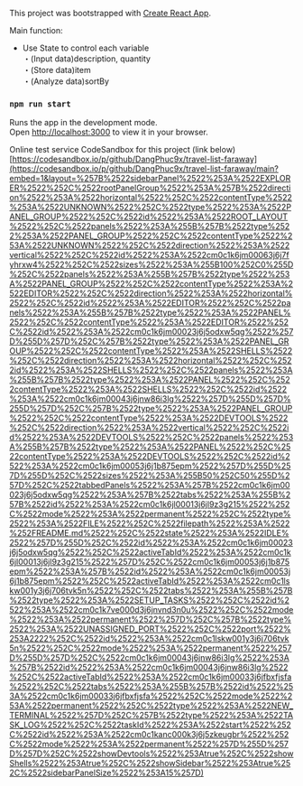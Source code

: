 This project was bootstrapped with [Create React App](https://github.com/facebook/create-react-app).

Main function:
- Use State to control each variable\
  ・(Input data)description, quantity\
  ・(Store data)item\
  ・(Analyze data)sortBy

### `npm run start`

Runs the app in the development mode.\
Open [http://localhost:3000](http://localhost:3000) to view it in your browser.

Online test service CodeSandbox for this project (link below)\
[https://codesandbox.io/p/github/DangPhuc9x/travel-list-faraway](https://codesandbox.io/p/github/DangPhuc9x/travel-list-faraway/main?embed=1&layout=%257B%2522sidebarPanel%2522%253A%2522EXPLORER%2522%252C%2522rootPanelGroup%2522%253A%257B%2522direction%2522%253A%2522horizontal%2522%252C%2522contentType%2522%253A%2522UNKNOWN%2522%252C%2522type%2522%253A%2522PANEL_GROUP%2522%252C%2522id%2522%253A%2522ROOT_LAYOUT%2522%252C%2522panels%2522%253A%255B%257B%2522type%2522%253A%2522PANEL_GROUP%2522%252C%2522contentType%2522%253A%2522UNKNOWN%2522%252C%2522direction%2522%253A%2522vertical%2522%252C%2522id%2522%253A%2522cm0c1k6jm00063j6j7fyhrxw4%2522%252C%2522sizes%2522%253A%255B100%252C0%255D%252C%2522panels%2522%253A%255B%257B%2522type%2522%253A%2522PANEL_GROUP%2522%252C%2522contentType%2522%253A%2522EDITOR%2522%252C%2522direction%2522%253A%2522horizontal%2522%252C%2522id%2522%253A%2522EDITOR%2522%252C%2522panels%2522%253A%255B%257B%2522type%2522%253A%2522PANEL%2522%252C%2522contentType%2522%253A%2522EDITOR%2522%252C%2522id%2522%253A%2522cm0c1k6jm00023j6j5odxw5qg%2522%257D%255D%257D%252C%257B%2522type%2522%253A%2522PANEL_GROUP%2522%252C%2522contentType%2522%253A%2522SHELLS%2522%252C%2522direction%2522%253A%2522horizontal%2522%252C%2522id%2522%253A%2522SHELLS%2522%252C%2522panels%2522%253A%255B%257B%2522type%2522%253A%2522PANEL%2522%252C%2522contentType%2522%253A%2522SHELLS%2522%252C%2522id%2522%253A%2522cm0c1k6jm00043j6jnw86i3lg%2522%257D%255D%257D%255D%257D%252C%257B%2522type%2522%253A%2522PANEL_GROUP%2522%252C%2522contentType%2522%253A%2522DEVTOOLS%2522%252C%2522direction%2522%253A%2522vertical%2522%252C%2522id%2522%253A%2522DEVTOOLS%2522%252C%2522panels%2522%253A%255B%257B%2522type%2522%253A%2522PANEL%2522%252C%2522contentType%2522%253A%2522DEVTOOLS%2522%252C%2522id%2522%253A%2522cm0c1k6jm00053j6j1b875epm%2522%257D%255D%257D%255D%252C%2522sizes%2522%253A%255B50%252C50%255D%257D%252C%2522tabbedPanels%2522%253A%257B%2522cm0c1k6jm00023j6j5odxw5qg%2522%253A%257B%2522tabs%2522%253A%255B%257B%2522id%2522%253A%2522cm0c1k6jl00013j6jl9z3g215%2522%252C%2522mode%2522%253A%2522permanent%2522%252C%2522type%2522%253A%2522FILE%2522%252C%2522filepath%2522%253A%2522%252FREADME.md%2522%252C%2522state%2522%253A%2522IDLE%2522%257D%255D%252C%2522id%2522%253A%2522cm0c1k6jm00023j6j5odxw5qg%2522%252C%2522activeTabId%2522%253A%2522cm0c1k6jl00013j6jl9z3g215%2522%257D%252C%2522cm0c1k6jm00053j6j1b875epm%2522%253A%257B%2522id%2522%253A%2522cm0c1k6jm00053j6j1b875epm%2522%252C%2522activeTabId%2522%253A%2522cm0c1lskw001y3j6j706tvk5n%2522%252C%2522tabs%2522%253A%255B%257B%2522type%2522%253A%2522SETUP_TASKS%2522%252C%2522id%2522%253A%2522cm0c1k7ve000d3j6jnvnd3n0u%2522%252C%2522mode%2522%253A%2522permanent%2522%257D%252C%257B%2522type%2522%253A%2522UNASSIGNED_PORT%2522%252C%2522port%2522%253A2222%252C%2522id%2522%253A%2522cm0c1lskw001y3j6j706tvk5n%2522%252C%2522mode%2522%253A%2522permanent%2522%257D%255D%257D%252C%2522cm0c1k6jm00043j6jnw86i3lg%2522%253A%257B%2522id%2522%253A%2522cm0c1k6jm00043j6jnw86i3lg%2522%252C%2522activeTabId%2522%253A%2522cm0c1k6jm00033j6jfbxfjsfa%2522%252C%2522tabs%2522%253A%255B%257B%2522id%2522%253A%2522cm0c1k6jm00033j6jfbxfjsfa%2522%252C%2522mode%2522%253A%2522permanent%2522%252C%2522type%2522%253A%2522NEW_TERMINAL%2522%257D%252C%257B%2522type%2522%253A%2522TASK_LOG%2522%252C%2522taskId%2522%253A%2522start%2522%252C%2522id%2522%253A%2522cm0c1kanc000k3j6j5zkeugbr%2522%252C%2522mode%2522%253A%2522permanent%2522%257D%255D%257D%257D%252C%2522showDevtools%2522%253Atrue%252C%2522showShells%2522%253Atrue%252C%2522showSidebar%2522%253Atrue%252C%2522sidebarPanelSize%2522%253A15%257D)
